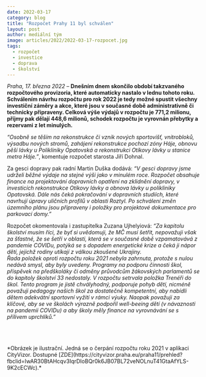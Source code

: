 ```yaml
---
date: 2022-03-17
category: blog
title: "Rozpočet Prahy 11 byl schválen"
layout: post
author: mediální tým
image: articles/2022/2022-03-17-rozpocet.jpg
tags: 
  - rozpočet
  - investice
  - doprava
  - školství
---
```


*Praha, 17. března 2022* – **Dnešním dnem skončilo období takzvaného rozpočtového provizoria, které automaticky nastalo v lednu tohoto roku. Schválením návrhu rozpočtu pro rok 2022 je tedy možné spustit všechny investiční záměry a akce, které jsou v současné době administrativně či technicky připraveny. Celková výše výdajů v rozpočtu je 771,2 milionu, příjmy pak dělají 448,6 milionů, schodek rozpočtu je vyrovnán přebytky a rezervami z let minulých.**

*“Osobně se těším na rekonstrukce či vznik nových sportovišť, vnitrobloků, výsadbu nových stromů, zahájení rekonstrukce pochozí zóny Háje, obnovu pěší lávky u Polikliniky Opatovská a rekonstrukci Otíkovy lávky u stanice metra Háje.”*, komentuje rozpočet starosta Jiří Dohnal.

Za gesci dopravy pak radní Martin Duška dodává: *“V gesci dopravy jsme udrželi běžné výdaje na stejné výši jako v minulém roce. Rozpočet obsahuje finance na projektování dopravních opatření na zklidnění dopravy, v investicích rekonstrukce Otíkovy lávky a obnova lávky u polikliniky Opatovská. Dále nás čeká pokračování v dopravních studiích, které navrhují úpravy uličních profilů v oblasti Roztyl. Po schválení změn územního plánu jsou připraveny i položky pro projektové dokumentace pro parkovací domy.”*

Rozpočet okomentovala i zastupitelka Zuzana Ujhelyiová: *“Za kapitolu školství musím říci, že byť si uvědomuji, že MČ musí šetřit, nepovažuji však za šťastné, že se šetří v oblasti, která se v současné době vzpamatovává z pandemie COVIDu, potýká se s dopadem energetické krize a čeká ji nápor dětí, jejichž rodiny utíkají z válkou zkoušené Ukrajiny. <br>
Řada položek oproti rozpočtu roku 2021 nebyla zahrnuta, protože s nulou nedává smysl, aby byly uvedeny. Programy na podporu činnosti škol, příspěvek na předškoláky či odměny průvodcům žákovských parlamentů se do kapitoly školství 33 nedostaly. V rozpočtu setrvala položka Trenéři do škol. Tento program je jistě chvályhodný, podporuje pohyb dětí, nicméně považuji pedagogy našich škol za dostatečně kompetentní, aby nabídli dětem adekvátní sportovní vyžití v rámci výuky. Naopak považuji za klíčové, aby se ve školách výrazně podpořil well-beeing dětí (v návaznosti na pandemii COVIDu) a aby školy měly finance na vyrovnávání se s přílivem uprchlíků.”*

<br>
<br>
<br>
*Obrázek je ilustrační. Jedná se o čerpání rozpočtu roku 2021 v aplikaci CityVizor. Dostupné [ZDE](https://cityvizor.praha.eu/praha11/prehled?fbclid=IwAR30BtAHcqv3IqrDIoBQr0k6JB07BL72veNOLnuT41GtaAfYLS-9K2cECWc).*
